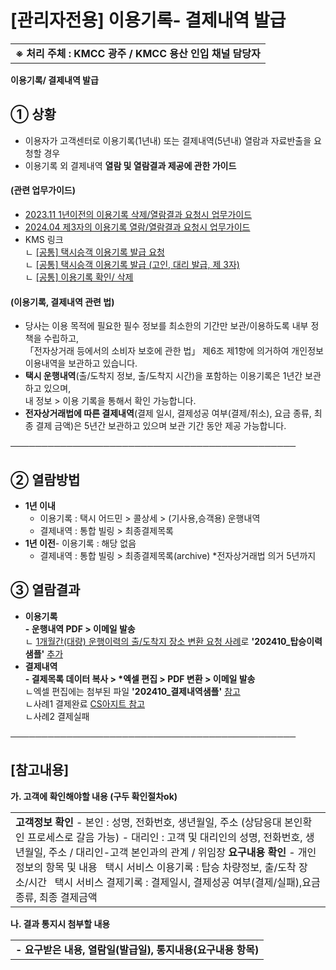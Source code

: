# [관리자전용] 이용기록- 결제내역 발급

|  |
| --- |
| **※ 처리 주체 : KMCC 광주 / KMCC 용산 인입 채널 담당자** |

**이용기록/ 결제내역 발급**

#### 

**① 상황**
--------

* 이용자가 고객센터로 이용기록(1년내) 또는 결제내역(5년내) 열람과 자료반출을 요청할 경우
* 이용기록 외 결제내역 **열람 및 열람결과 제공에 관한 가이드**

#### **(관련 업무가이드)**

* [2023.11 1년이전의 이용기록 삭제/열람결과 요청시 업무가이드](https://ext.agit.in/g/300021078/wall/391321589)
* [2024.04 제3자의 이용기록 열람/열람결과 요청시 업무가이드](https://ext.agit.in/g/300021078/wall/400478377)
* KMS 링크  
  ㄴ [[공통] 택시승객 이용기록 발급 요청](https://kakaomobilitysupport.zendesk.com/hc/ko/articles/29830350687769--%EA%B3%B5%ED%86%B5-%ED%83%9D%EC%8B%9C%EC%8A%B9%EA%B0%9D-%EC%9D%B4%EC%9A%A9%EA%B8%B0%EB%A1%9D-%EB%B0%9C%EA%B8%89-%EC%9A%94%EC%B2%AD)  
  ㄴ [[공통] 택시승객 이용기록 발급 (고인, 대리 발급, 제 3자)](https://kakaomobilitysupport.zendesk.com/hc/ko/articles/31221243710745--%EA%B3%B5%ED%86%B5-%ED%83%9D%EC%8B%9C%EC%8A%B9%EA%B0%9D-%EC%9D%B4%EC%9A%A9%EA%B8%B0%EB%A1%9D-%EB%B0%9C%EA%B8%89-%EA%B3%A0%EC%9D%B8-%EB%8C%80%EB%A6%AC-%EB%B0%9C%EA%B8%89-%EC%A0%9C-3%EC%9E%90)  
  ㄴ [[공통] 이용기록 확인/ 삭제](https://kakaomobilitysupport.zendesk.com/hc/ko/articles/29293860757273--%EA%B3%B5%ED%86%B5-%EC%9D%B4%EC%9A%A9%EA%B8%B0%EB%A1%9D-%ED%99%95%EC%9D%B8-%EC%82%AD%EC%A0%9C)

#### **(이용기록, 결제내역 관련 법)**

* 당사는 이용 목적에 필요한 필수 정보를 최소한의 기간만 보관/이용하도록 내부 정책을 수립하고,  
  「전자상거래 등에서의 소비자 보호에 관한 법」 제6조 제1항에 의거하여 개인정보 이용내역을 보관하고 있습니다.
* **택시 운행내역**(출/도착지 정보, 출/도착지 시간)을 포함하는 이용기록은 1년간 보관하고 있으며,   
  내 정보 > 이용 기록을 통해서 확인 가능합니다.
* **전자상거래법에 따른 결제내역**(결제 일시, 결제성공 여부(결제/취소), 요금 종류, 최종 결제 금액)은 5년간 보관하고 있으며 보관 기간 동안 제공 가능합니다.

──────────────────────────────────────────────

**② 열람방법**
----------

* **1년 이내**  
  - 이용기록 : 택시 어드민 > 콜상세 > (기사용,승객용) 운행내역  
  - 결제내역 : 통합 빌링 > 최종결제목록
* **1년 이전**- 이용기록 : 해당 없음  
  - 결제내역 : 통합 빌링 > 최종결제목록(archive) \*전자상거래법 의거 5년까지

**③ 열람결과**
----------

* **이용기록**   
  **- 운행내역 PDF > 이메일 발송**   
  ㄴ [1개월간(대량) 운행이력의 출/도착지 장소 변환 요청 사례](https://ext.agit.in/g/300015992/wall/414030722)로 **'202410\_탑승이력샘플'** [추가](https://ext.agit.in/g/300021078/wall/414191879)
* **결제내역**   
  **- 결제목록 데이터 복사 > \*엑셀 편집 > PDF 변환 > 이메일 발송**   
  ㄴ엑셀 편집에는 첨부된 파일 **'202410\_결제내역샘플'** [참고](https://ext.agit.in/g/300021078/wall/414191879)   
  ㄴ사례1 결제완료 [CS아지트 참고](https://ext.agit.in/g/300015992/wall/413717574)   
  ㄴ사례2 결제실패

──────────────────────────────────────────────

**[참고내용]**
----------

**가. 고객에 확인해야할 내용 (구두 확인절차ok)**

|  |
| --- |
| **고객정보 확인** - 본인 : 성명, 전화번호, 생년월일, 주소 (상담응대 본인확인 프로세스로 갈음 가능) - 대리인 : 고객 및 대리인의 성명, 전화번호, 생년월일, 주소 / 대리인-고객 본인과의 관계 / 위임장  **요구내용 확인** - 개인정보의 항목 및 내용    택시 서비스 이용기록 : 탑승 차량정보, 출/도착 장소/시간    택시 서비스 결제기록 : 결제일시, 결제성공 여부(결제/실패),요금종류, 최종 결제금액 |

**나. 결과 통지시 첨부할 내용**

|  |
| --- |
| **- 요구받은 내용, 열람일(발급일), 통지내용(요구내용 항목)** |